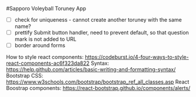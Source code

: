 #Sapporo Voleyball Toruney App
- [ ] check for uniqueness - cannot create another toruney with the same name?
- [ ] prettify Submit button handler, need to prevent default, so that question mark is not added to URL
- [ ] border around forms

How to style react components: https://codeburst.io/4-four-ways-to-style-react-components-ac6f323da822
Syntax: https://help.github.com/articles/basic-writing-and-formatting-syntax/
Bootstrap CSS: https://www.w3schools.com/bootstrap/bootstrap_ref_all_classes.asp
React Boostrap components: https://react-bootstrap.github.io/components/alerts/
